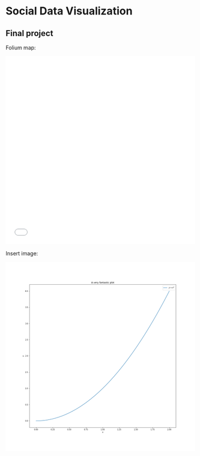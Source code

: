 # Social Data Visualization

## Final project

Folium map:

<iframe src="/SocialData/html/map.html"
	sandbox="allow-same-origin allow-scripts"
	width="100%"
	height="500"
	scrolling="no"
	seamless="seamless"
	frameborder="0">
</iframe>

Insert image:

![Can my image please show](pltfig.png)
